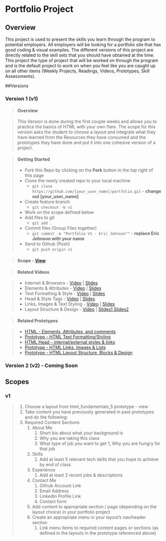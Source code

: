 # Portfolio Project
## Overview
This project is used to present the skills you learn through the program to potential employers. All employers will be looking for a portfolio site that has good coding & visual examples. The different versions of this project are directly related to the skill sets that you should have obtained at the time. This project the type of project that will be worked on through the program and is the default project to work on when you feel like you are caught up on all other items (Weekly Projects, Readings, Videos, Prototypes, Skill Assessments).

##Versions

### Version 1 (v1)
> #### Overview

> This Version is done during the first couple weeks and allows you to practice the basics of HTML with your own flare. The scope for this version asks the student to choose a layout and integrate what they have learned from the Resources they have consumed and the prototypes they have done and put it into one cohesive version of a project.

> #### Getting Started
> - Fork this Repo by clicking on the <b>Fork</b> button in the top right of this page
> - Clone the newly created repo to your local machine
>   - `git clone https://github.com/[your_user_name]/portfolio.git` - <b>change out [your_user_name]</b>
> - Create feature branch
>   - `git checkout -b v1`
> - Work on the scope defined below
> - Add files to git
>   - `git add .`
> - Commit files (Group Files together)
>   - `git commit -m "Portfolio V1 - Eric Johnson""` - <b>replace Eric Johnson with your name</b>
> - Send to Github (Push)
>   - `git push origin v1`

> #### Scope - <a href="https://github.com/Learning-Fuze/portfolio#v1">View</a>

> #### Related Videos

> - Internet & Browsers - <a href="https://www.youtube.com/watch?v=pcwNtWyzwJo" target="_blank">Video</a> |  <a href="https://drive.google.com/open?id=0B6mn1BHjNxTgYk9VaTNGVlgzSzg" target="_blank">Slides</a>
> - Elements & Attributes - <a href="https://www.youtube.com/watch?v=2vqL3OsxRLE" target="_blank">Video</a> | <a href="https://drive.google.com/open?id=0B6mn1BHjNxTgRmpyVVNoQXM0a1k" target="_blank">Slides</a>
> - Text Formatting & Style - <a href="https://www.youtube.com/watch?v=P5sPEr52OVs" target="_blank">Video</a> | <a href="https://drive.google.com/open?id=0B6mn1BHjNxTgUDBsRlVRUnFCQjg" target="_blank">Slides</a>
> - Head & Style Tags - <a href="https://www.youtube.com/watch?v=Jnirh7CCMW8" target="_blank">Video</a> | <a href="https://drive.google.com/open?id=0B6mn1BHjNxTgVk96ei1wRE9pd0k" target="_blank">Slides</a>
> - Links, Images & Text Styling - <a href="https://www.youtube.com/watch?v=w8robcf8-GY" target="_blank">Video</a> | <a href="https://drive.google.com/open?id=0BwjF2I7CBLDVRXMxdzhxRDlmRVk" target="_blank">Slides</a>
> - Layout Structure & Design - <a href="https://www.youtube.com/watch?v=0-WRsALktzE" target="_blank">Video</a> | <a href="https://drive.google.com/open?id=0B7eOl4joefDucHBiVF9lUnRqM1E" target="_blank">Slides1 <a href="https://drive.google.com/open?id=0BwjF2I7CBLDVWFFtNnowaFp3d28" target="_blank">Slides2</a>

> #### Related Prototypes

> - <a href="https://github.com/Learning-Fuze/prototypes/tree/master/html_fundamentals_1" target="_blank">HTML - Elements, Attributes, and comments</a>
> - <a href="https://github.com/Learning-Fuze/prototypes/tree/master/html_fundamentals_2" target="_blank">Prototype - HTML Text Formatting/Styling</a>
> - <a href="https://github.com/Learning-Fuze/prototypes/tree/master/html_fundamentals_3" target="_blank">HTML Head - internal/external styles & links</a>
> - <a href="https://github.com/Learning-Fuze/prototypes/tree/master/html_fundamentals_4" target="_blank">Prototype - HTML Links, Images & Lists</a>
> - <a href="https://github.com/Learning-Fuze/prototypes/tree/master/html_fundamentals_4" target="_blank">Prototype - HTML Layout Structure, Blocks & Design</a>

### Version 2 (v2) - <b>Coming Soon</b>

## Scopes

### v1
> 1. Choose a layout from html_fundamentals_5 prototype - view
> 1. Take content you have previously generated in past prototypes and do the following:
>   1. Required Content Sections
>       1. About Me
>           1. Short bio about what your background is
>           1. Why you are taking this class
>           1. What type of job you want to get
>           1, Why you are hungry for that job
>       1. Skills
>           1. Add at least 5 relevant tech skills that you hope to achieve by end of class
>       1. Experience
>           1. Add at least 2 recent jobs & descriptions
>       1. Contact Me
>           1. Github Account Link
>           1. Email Address
>           1. LinkedIn Profile Link
>           1. Contact form
>       1. Add content to appropriate section / page (depending on the layout choice) in your portfolio project
>       1. Create an appropriate menu in your layout’s nav/header section
>           1. Link menu items to required content pages or sections (as defined in the layouts in the prototype referenced above)
